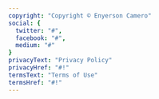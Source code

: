 ```yaml
---
copyright: "Copyright © Enyerson Camero"
social: {
  twitter: "#",
  facebook: "#",
  medium: "#"
}
privacyText: "Privacy Policy"
privacyHref: "#!"
termsText: "Terms of Use"
termsHref: "#!"
---
```


